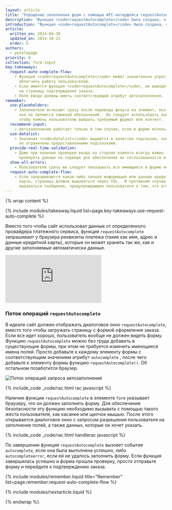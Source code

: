 ```yaml
---
layout: article
title: "Упрощение заполнения форм с помощью API-интерфейса requestAutocomplete"
description: "Функция <code>requestAutocomplete</code> была создана, чтобы помочь пользователям заполнять формы. Сегодня она чаще всего используется в электронной торговле, где процент незавершенных операций оформления заказов с мобильных устройств <a href='http://seewhy.com/97-shopping-cart-abandonment-rate-mobile-devices-concern-you/'>может достигать 97 %</a>"
introduction: "Функция <code>requestAutocomplete</code> была создана, чтобы помочь пользователям заполнять формы. Сегодня она чаще всего используется в электронной торговле, где процент незавершенных операций оформления заказов с мобильных устройств <a href='http://seewhy.com/97-shopping-cart-abandonment-rate-mobile-devices-concern-you/'>может достигать 97 %</a>. Представьте себе, что 97 % людей в супермаркете, тележки которых полны нужными им вещами, бросают их, не дойдя до кассы, и уходят"
article:
  written_on: 2014-04-30
  updated_on: 2014-10-21
  order: 5
authors:
  - petelepage
priority: 0
collection: form-input
key-takeaways:
  request-auto-complete-flow:
    - Функция <code>requestAutocomplete</code> может значительно упростить процесс оформления заказов и
      облегчить работу пользователей.
    - Если имеется функция <code>requestAutocomplete</code>, не выводите на экран форму оформления заказа – пусть люди сразу попадают
      на страницу подтверждения заказа.
    - Поля ввода должны иметь соответствующий атрибут автозаполнения.
remember:
  use-placeholders:
    - Заполнители исчезают сразу после перевода фокуса на элемент, поэтому
      они не являются заменой обозначений.  Их следует использовать как вспомогательное средство,
      чтобы помочь пользователю выбрать требуемый формат или контент.
  recommend-input:
    - Автозаполнение работает только в том случае, если в форме используется метод post.
  use-datalist:
    - Значения <code>datalist</code> выдаются в качестве подсказки, пользователи при этом
      не ограничены предоставленными подсказками.
  provide-real-time-validation:
    - Даже при наличии проверки ввода на стороне клиента всегда важно
      проверять данные на сервере для обеспечения их согласованности и безопасности.
  show-all-errors:
    - Пользователю сразу же следует показывать все имеющиеся в форме неполадки, а не по одной за раз.
  request-auto-complete-flow:
    - Если запрашиваются какая-либо личная информация или данные кредитной
      карты, страница должна выдаваться через SSL.  В противном случае в диалоговом окне должно
      выдаваться сообщение, предупреждающее пользователя о том, что его информация не защищена.
---
```

{% wrap content %}

<style>
  img, video, object {
    max-width: 100%;
  }

  img.center {
    display: block;
    margin-left: auto;
    margin-right: auto;
  }

  table.inputtypes th:nth-of-type(2) {
    min-width: 270px;
  }

  table.tc-heavyright th:first-of-type {
    width: 30%;
  }
</style>

{% include modules/takeaway.liquid list=page.key-takeaways.use-request-auto-complete %}

Вместо того чтобы сайт использовал данные от определенного провайдера платежного сервиса,
функция `requestAutocomplete` запрашивает у браузера реквизиты платежа (такие как имя, адрес и данные кредитной
карты), которые он может хранить
так же, как и другие заполняемые автоматически данные.

<div class="media media--video">
  <iframe src="https://www.youtube.com/embed/ljYeHwGgzQk?controls=2&modestbranding=1&showinfo=0&utm-source=crdev-wf" frameborder="0" allowfullscreen=""></iframe>
</div>

### Поток операций `requestAutocomplete`

В идеале сайт должен отображать диалоговое окно `requestAutocomplete`, вместо того чтобы загружать
страницу с формой оформления заказа. Если все идет хорошо, пользователь вообще не должен видеть
форму.  Функцию `requestAutocomplete` можно без труда добавить в существующие формы,
при этом не требуется изменять имеющиеся имена полей.  Просто добавьте к каждому элементу формы с соответствующим значением атрибут `autocomplete`
, после чего добавьте к элементу формы функцию
`requestAutocomplete()`. Об остальном позаботится
браузер.

<img src="imgs/rac_flow.png" class="center" alt="Поток операций запроса автозаполнения">

{% include_code _code/rac.html rac javascript %}

Наличие функции `requestAutocomplete` в элементе `form` указывает браузеру,
что он должен заполнить форму.  Для обеспечения безопасности эту функцию
необходимо вызывать с помощью такого жеста пользователя, как касание или щелчок мышью. После этого открывается
диалоговое окно с запросом разрешения пользователя на заполнение полей, а также данных,
которые он хочет указать.

{% include_code _code/rac.html handlerac javascript %}

По завершении функция `requestAutocomplete` вызовет событие
`autocomplete`, если она была выполнена успешно, либо `autocompleteerror`, если
ей не удалось заполнить форму.  Если функция завершилась успешно и форма
прошла проверку, просто отправьте форму и перейдите к подтверждению
заказа.

{% include modules/remember.liquid title="Remember" list=page.remember.request-auto-complete-flow %}

{% include modules/nextarticle.liquid %}

{% endwrap %}
